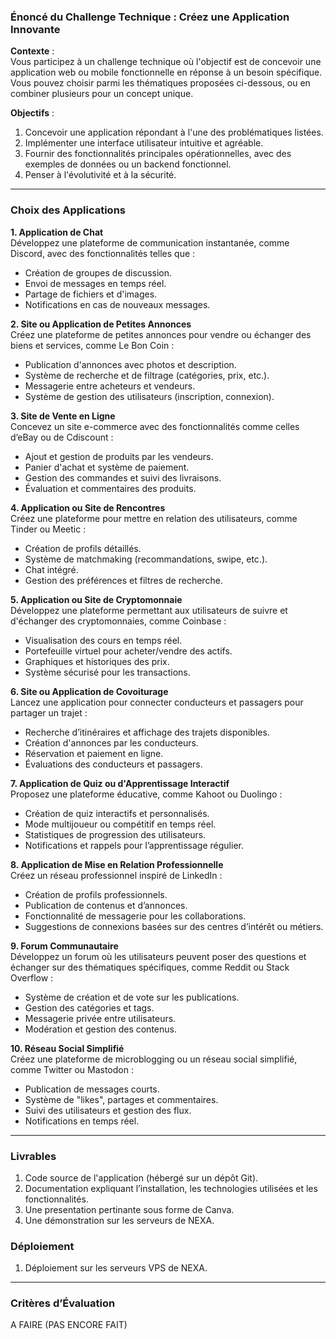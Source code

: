 ### **Énoncé du Challenge Technique : Créez une Application Innovante**

**Contexte** :  
Vous participez à un challenge technique où l'objectif est de concevoir une application web ou mobile fonctionnelle en réponse à un besoin spécifique. Vous pouvez choisir parmi les thématiques proposées ci-dessous, ou en combiner plusieurs pour un concept unique.

**Objectifs** :  
1. Concevoir une application répondant à l'une des problématiques listées.  
2. Implémenter une interface utilisateur intuitive et agréable.  
3. Fournir des fonctionnalités principales opérationnelles, avec des exemples de données ou un backend fonctionnel.  
4. Penser à l'évolutivité et à la sécurité.  

---

### **Choix des Applications**

**1. Application de Chat**  
Développez une plateforme de communication instantanée, comme Discord, avec des fonctionnalités telles que :  
- Création de groupes de discussion.  
- Envoi de messages en temps réel.  
- Partage de fichiers et d'images.  
- Notifications en cas de nouveaux messages.  

**2. Site ou Application de Petites Annonces**  
Créez une plateforme de petites annonces pour vendre ou échanger des biens et services, comme Le Bon Coin :  
- Publication d'annonces avec photos et description.  
- Système de recherche et de filtrage (catégories, prix, etc.).  
- Messagerie entre acheteurs et vendeurs.  
- Système de gestion des utilisateurs (inscription, connexion).  

**3. Site de Vente en Ligne**  
Concevez un site e-commerce avec des fonctionnalités comme celles d’eBay ou de Cdiscount :  
- Ajout et gestion de produits par les vendeurs.  
- Panier d'achat et système de paiement.  
- Gestion des commandes et suivi des livraisons.  
- Évaluation et commentaires des produits.  

**4. Application ou Site de Rencontres**  
Créez une plateforme pour mettre en relation des utilisateurs, comme Tinder ou Meetic :  
- Création de profils détaillés.  
- Système de matchmaking (recommandations, swipe, etc.).  
- Chat intégré.  
- Gestion des préférences et filtres de recherche.  

**5. Application ou Site de Cryptomonnaie**  
Développez une plateforme permettant aux utilisateurs de suivre et d'échanger des cryptomonnaies, comme Coinbase :  
- Visualisation des cours en temps réel.  
- Portefeuille virtuel pour acheter/vendre des actifs.  
- Graphiques et historiques des prix.  
- Système sécurisé pour les transactions.  

**6. Site ou Application de Covoiturage**  
Lancez une application pour connecter conducteurs et passagers pour partager un trajet :  
- Recherche d’itinéraires et affichage des trajets disponibles.  
- Création d'annonces par les conducteurs.  
- Réservation et paiement en ligne.  
- Évaluations des conducteurs et passagers.  

**7. Application de Quiz ou d'Apprentissage Interactif**  
Proposez une plateforme éducative, comme Kahoot ou Duolingo :  
- Création de quiz interactifs et personnalisés.  
- Mode multijoueur ou compétitif en temps réel.  
- Statistiques de progression des utilisateurs.  
- Notifications et rappels pour l’apprentissage régulier.  

**8. Application de Mise en Relation Professionnelle**  
Créez un réseau professionnel inspiré de LinkedIn :  
- Création de profils professionnels.  
- Publication de contenus et d’annonces.  
- Fonctionnalité de messagerie pour les collaborations.  
- Suggestions de connexions basées sur des centres d’intérêt ou métiers.  

**9. Forum Communautaire**  
Développez un forum où les utilisateurs peuvent poser des questions et échanger sur des thématiques spécifiques, comme Reddit ou Stack Overflow :  
- Système de création et de vote sur les publications.  
- Gestion des catégories et tags.  
- Messagerie privée entre utilisateurs.  
- Modération et gestion des contenus.  

**10. Réseau Social Simplifié**  
Créez une plateforme de microblogging ou un réseau social simplifié, comme Twitter ou Mastodon :  
- Publication de messages courts.  
- Système de "likes", partages et commentaires.  
- Suivi des utilisateurs et gestion des flux.  
- Notifications en temps réel.  

---

### **Livrables**  
1. Code source de l'application (hébergé sur un dépôt Git).  
2. Documentation expliquant l’installation, les technologies utilisées et les fonctionnalités.
3. Une presentation pertinante sous forme de Canva. 
4. Une démonstration sur les serveurs de NEXA.
### **Déploiement**  
1. Déploiement sur les serveurs VPS de NEXA.

---

### **Critères d’Évaluation**    
A FAIRE (PAS ENCORE FAIT)
